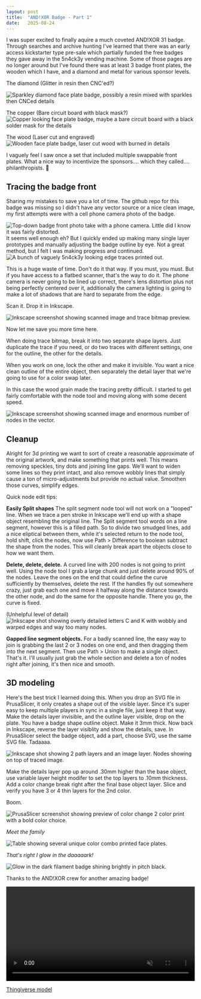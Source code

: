 ```yaml
---
layout: post
title:  "AND!XOR Badge - Part 1"
date:   2025-08-24
---
```


I was super excited to finally aquire a much coveted AND!XOR 31 badge. Through searches and archive hunting I've learned that there was an early access kickstarter type pre-sale which partially funded the free badges they gave away in the 5n4ck3y vending machine. Some of those pages are no longer around but I've found there was at least 3 badge front plates, the wooden which I have, and a diamond and metal for various sponsor levels. 

The diamond (Glitter in resin then CNC'ed?)

<img src="/images/andnxor31diamond.png" width="auto" width="100%" alt="Sparkley diamond face plate badge, possibly a resin mixed with sparkles then CNCed details"/>

The copper (Bare circuit board with black mask?)
<img src="/images/andnxor31copper.png" width="auto" width="100%" alt="Copper looking face plate badge, maybe a bare circuit board with a black solder mask for the details"/>

The wood (Laser cut and engraved)
<img src="/images/andnxor31wood.png" width="auto" width="100%" alt="Wooden face plate badge, laser cut wood with burned in details"/>

I vaguely feel I saw once a set that included multiple swappable front plates. What a nice way to incentivize the sponsors.... which they called.... philanthropists. 🧐

## Tracing the badge front

Sharing my mistakes to save you a lot of time. The github repo for this badge was missing so I didn't have any vector source or a nice clean image, my first attempts were with a cell phone camera photo of the badge. 

<img src="/images/andnxor31phonephoto.png" width="auto" width="100%" alt="Top-down badge front photo take with a phone camera. Little did I know it was fairly distorted."/>
It seems well enough eh? But I quickly ended up making many single layer prototypes and manually adjusting the badge outline by eye. Not a great method, but I felt I was making progress and continued.


<img src="/images/andnxor31prototypes.png" width="auto" width="100%" alt="A bunch of vaguely 5n4ck3y looking edge traces printed out."/>

This is a huge waste of time.  Don't do it that way.  If you must, you must.  But if you have access to a flatbed scanner, that's the way to do it.  The phone camera is never going to be lined up correct, there's lens distortion plus not being perfectly centered over it, additionally the camera lighting is going to make a lot of shadows that are hard to separate from the edge.  

Scan it.  Drop it in Inkscape. 

<img src="/images/andnxor31tracebitmap.png" width="auto" width="100%" alt="Inkscape screenshot showing scanned image and trace bitmap preview."/>

Now let me save you more time here. 

When doing trace bitmap, break it into two separate shape layers. Just duplicate the trace if you need, or do two traces with different settings, one for the outline, the other for the details. 

When you work on one, lock the other and make it invisible.  You want a nice clean outline of the entire object, then separately the detail layer that we're going to use for a color swap later. 

In this case the wood grain made the tracing pretty difficult.  I started to get fairly comfortable with the node tool and moving along with some decent speed. 

<img src="/images/andnxor31manynodes.png" width="auto" width="100%" alt="Inkscape screenshot showing scanned image and enormous number of nodes in the vector."/>

## Cleanup 

Alright for 3d printing we want to sort of create a reasonable approximate of the original artwork, and make something that prints well.  This means removing speckles, tiny dots and joining line gaps.  We'll want to widen some lines so they print intact, and also remove wobbly lines that simply cause a ton of micro-adjustments but provide no actual value.  Smoothen those curves, simplify edges. 

Quick node edit tips:

**Easily Split shapes**
The split segment node tool will not work on a "looped" line.
When we trace a pen stroke in Inkscape we'll end up with a shape object resembling the original line. The Split segment tool words on a line segment, however this is a filled path.  So to divide two smudged lines, add a nice eliptical between them, while it's selected return to the node tool, hold shift, click the nodes, now use Path > Difference to boolean subtract the shape from the nodes.  This will cleanly break apart the objects close to how we want them. 

**Delete, delete, delete.**
A curved line with 200 nodes is not going to print well. Using the node tool I grab a large chunk and just delete around 90% of the nodes. Leave the ones on the end that could define the curve sufficiently by themselves, delete the rest.  If the handles fly out somewhere crazy, just grab each one and move it halfway along the distance towards the other node, and do the same for the opposite handle.  There you go, the curve is fixed. 

(Unhelpful level of detail)
<img src="/images/andnxor31ck.png" width="auto" width="100%" alt="Inkscape shot showing overly detailed letters C and K with wobbly and warped edges and way too many nodes."/>


**Gapped line segment objects.**
For a badly scanned line, the easy way to join is grabbing the last 2 or 3 nodes on one end, and then dragging them into the next segment.  Then use Path > Union to make a single object.  That's it.  I'll usually just grab the whole section and delete a ton of nodes right after joining, it's then nice and smooth.

## 3D modeling

Here's the best trick I learned doing this.  When you drop an SVG file in PrusaSlicer, it only creates a shape out of the visible layer.  Since it's super easy to keep multiple players in sync in a single file, just keep it that way.  Make the details layer invisible, and the outline layer visible, drop on the plate. You have a badge shape outline object.  Make it 3mm thick.  Now back in Inkscape, reverse the layer visiblity and show the details, save.  In PrusaSlicer select the badge object, add a part, choose SVG, use the same SVG file.  Tadaaaa.

<img src="/images/andnxor31layers.png" width="auto" width="100%" alt="Inkscape shot showing 2 path layers and an image layer. Nodes showing on top of traced image."/>

Make the details layer pop up around .30mm higher than the base object, use variable layer height modifer to set the top layers to .10mm thickness.  Add a color change break right after the final base object layer. Slice and verify you have 3 or 4 thin layers for the 2nd color. 

Boom.

<img src="/images/andnxor31inkscape2colors.png" width="auto" width="100%" alt="PrusaSlicer screenshot showing preview of color change 2 color print with a bold color choice."/>

_Meet the family_


<img src="/images/andnxor31thefamily.png" width="auto" width="100%" alt="Table showing several unique color combo printed face plates."/>

_*That's right I glow in the daaaaark!*_

<img src="/images/andnxor31glowing.png" width="auto" width="100%" alt="Glow in the dark filament badge shining brightly in pitch black."/>

Thanks to the AND!XOR crew for another amazing badge!  


<video autoplay muted playsinline loop width="100%">
  <source src="/images/blinky5n4ck3y.mp4" type="video/mp4" alt="Badge blinking wildly with LEDs showing through newly translucent front."/>
</video>

[Thingiverse model](https://www.thingiverse.com/thing:7127194)
